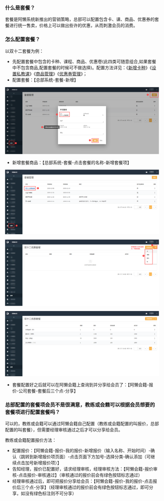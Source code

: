 ### 什么是套餐？

套餐是阿懒系统新推出的营销策略，总部可以配置包含卡、课、商品、优惠券的套餐进行统一售卖，价格上可以做出些许的优惠，从而刺激会员的消费。

### 怎么配置套餐？

以双十二套餐为例：

- 先配置套餐中包含的卡种、课程、商品、优惠卷(此四类可随意组合,如果套餐中不包含商品,配置套餐的时候可不做选择)。配置方法详见：《[新增卡种](https://alanfit.github.io/AlanHelpDoc/阿懒俱乐部版本/卡种/新增卡种)》《[设置私教课](https://alanfit.github.io/AlanHelpDoc/阿懒俱乐部版本/私教课/设置私教课)》《[商品管理](https://alanfit.github.io/AlanHelpDoc/阿懒俱乐部版本/商品管理/商品管理)》《[优惠券管理](https://alanfit.github.io/AlanHelpDoc/阿懒俱乐部版本/优惠券/优惠券管理)》；
- 配置套餐：【总部系统-套餐-新增】

![](../../assets/club/总部配置套餐.png)

- 新增套餐商品：【总部系统-套餐-点击套餐的名称-新增套餐项】

![](../../assets/club/配置套餐.png)

![](../../assets/club/配置套餐3.png)

![](../../assets/club/配置套餐4.png)

- 套餐配置好之后就可以在阿懒会籍上查询到并分享给会员了：【阿懒会籍-报价-公司套餐-套餐后三个点-分享】

### 总部配置的套餐项会员不是很满意，教练或会籍可以根据会员想要的套餐项进行配置套餐吗？

可以的，教练或会籍可以通过阿懒会籍自己配置（教练或会籍配置的叫报价，总部配置的叫套餐），但需要经理审核通过之后才可以分享给会员。

教练或会籍配置报价方法：

- 配置报价：【阿懒会籍-报价-我的报价-新增报价（输入名称、开始时间）-确认（跳转到新增报价项页面）-点击页面下方加号-选择分类-确认添加（可继续点击加号新增报价项）】
- 告知经理，报价已配置好，请求经理审核，经理审核方法：【阿懒会籍-报价审核-点击报价-审核通过】（审核通过的报价前会有绿色按钮标志通过）
- 经理审核通过后，即可把报价分享给会员：【阿懒会籍-报价-我的报价-点击报价后三个点-分享】（经理审核通过的报价前会有绿色按钮标志通过，即可分享，如没有绿色标注则不可分享）